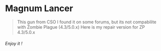 # Magnum Lancer

> This gun from CSO
> I found it on some forums, but its not compabilite with Zombie Plague (4.3/5.0.x)
> Here is my repair version for ZP 4.3/5.0.x


###### Enjoy it !